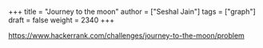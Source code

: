 +++
title = "Journey to the moon"
author = ["Seshal Jain"]
tags = ["graph"]
draft = false
weight = 2340
+++

<https://www.hackerrank.com/challenges/journey-to-the-moon/problem>
